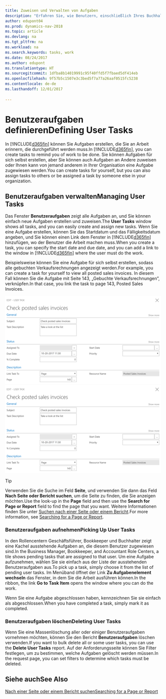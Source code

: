 ```yaml
---
title: Zuweisen und Verwalten von Aufgaben
description: "Erfahren Sie, wie Benutzern, einschließlich Ihres Buchhalters, Aufgaben in Dynamics NAV zugewiesen werden"
author: edupont04
ms.prod: dynamics-nav-2018
ms.topic: article
ms.devlang: na
ms.tgt_pltfrm: na
ms.workload: na
ms.search.keywords: tasks, work
ms.date: 08/24/2017
ms.author: edupont
ms.translationtype: HT
ms.sourcegitcommit: 1dfba8b14019991c95f40ffd5f7fbaed5df414eb
ms.openlocfilehash: 9f57b5c1507e3c3bed5f7a77a26aaf0515fc5238
ms.contentlocale: de-de
ms.lasthandoff: 12/01/2017

---
```

# <a name="defining-user-tasks"></a><span data-ttu-id="95b62-103">Benutzeraufgaben definieren</span><span class="sxs-lookup"><span data-stu-id="95b62-103">Defining User Tasks</span></span>
<span data-ttu-id="95b62-104">In [!INCLUDE[d365fin](includes/d365fin_md.md)] können Sie Aufgaben erstellen, die Sie an Arbeit erinnern, die durchgeführt werden muss.</span><span class="sxs-lookup"><span data-stu-id="95b62-104">In [!INCLUDE[d365fin](includes/d365fin_md.md)], you can create tasks to remind you of work to be done.</span></span> <span data-ttu-id="95b62-105">Sie können Aufgaben für sich selbst erstellen, aber Sie können auch Aufgaben an Andere zuweisen oder Ihnen kann von jemand anderem in Ihrer Organisation eine Aufgabe zugewiesen werden.</span><span class="sxs-lookup"><span data-stu-id="95b62-105">You can create tasks for yourself, but you can also assign tasks to others or be assigned a task by someone else in your organization.</span></span>  

## <a name="managing-user-tasks"></a><span data-ttu-id="95b62-106">Benutzeraufgaben verwalten</span><span class="sxs-lookup"><span data-stu-id="95b62-106">Managing User Tasks</span></span>
<span data-ttu-id="95b62-107">Das Fenster **Benutzeraufgaben** zeigt alle Aufgaben an, und Sie können einfach neue Aufgaben erstellen und zuweisen.</span><span class="sxs-lookup"><span data-stu-id="95b62-107">The **User Tasks** window shows all tasks, and you can easily create and assign new tasks.</span></span> <span data-ttu-id="95b62-108">Wenn Sie eine Aufgabe erstellen, können Sie das Startdatum und das Fälligkeitsdatum angeben, und Sie können einen Link dem Fenster in [!INCLUDE[d365fin](includes/d365fin_md.md)] hinzufügen, wo der Benutzer die Arbeit machen muss.</span><span class="sxs-lookup"><span data-stu-id="95b62-108">When you create a task, you can specify the start date and due date, and you can add a link to the window in [!INCLUDE[d365fin](includes/d365fin_md.md)] where the user must do the work.</span></span>  

<span data-ttu-id="95b62-109">Beispielsweise können Sie eine Aufgabe für sich selbst erstellen, sodass alle gebuchten Verkaufsrechnungen angezeigt werden.</span><span class="sxs-lookup"><span data-stu-id="95b62-109">For example, you can create a task for yourself to view all posted sales invoices.</span></span> <span data-ttu-id="95b62-110">In diesem Fall können Sie die Aufgabe mit Seite 143, „Gebuchte Verkaufsrechnungen”, verknüpfen.</span><span class="sxs-lookup"><span data-stu-id="95b62-110">In that case, you link the task to page 143, Posted Sales Invoices.</span></span>  

<span data-ttu-id="95b62-111">![Beispiel einer Benutzeraufgabe](media/across-user-tasks/sample-user-task.png "Beispiel einer Benutzeraufgabe")</span><span class="sxs-lookup"><span data-stu-id="95b62-111">![Example of a User Task](media/across-user-tasks/sample-user-task.png "Example of a user task")</span></span>

> [!TIP]  
>  <span data-ttu-id="95b62-112">Verwenden Sie die Suche im Feld **Seite**, und verwenden Sie dann das Feld **Nach Seite oder Bericht suchen**, um die Seite zu finden, die Sie anzeigen möchten.</span><span class="sxs-lookup"><span data-stu-id="95b62-112">Use the look-up in the **Page** field and then use the **Search for Page or Report** field to find the page that you want.</span></span> <span data-ttu-id="95b62-113">Weitere Informationen finden Sie unter [Suchen nach einer Seite oder einem Bericht](ui-search.md).</span><span class="sxs-lookup"><span data-stu-id="95b62-113">For more information, see [Searching for a Page or Report](ui-search.md).</span></span>  

### <a name="picking-up-user-tasks"></a><span data-ttu-id="95b62-114">Benutzeraufgaben aufnehmen</span><span class="sxs-lookup"><span data-stu-id="95b62-114">Picking Up User Tasks</span></span>
<span data-ttu-id="95b62-115">In den Rollencentern Geschäftsführer, Bookkeeper und Buchhalter zeigt eine Kachel ausstehende Aufgaben an, die diesem Benutzer zugewiesen sind.</span><span class="sxs-lookup"><span data-stu-id="95b62-115">In the Business Manager, Bookkeeper, and Accountant Role Centers, a tile shows pending tasks that are assigned to that user.</span></span> <span data-ttu-id="95b62-116">Um eine Aufgabe aufzunehmen, wählen Sie sie einfach aus der Liste der ausstehenden Benutzeraufgaben aus.</span><span class="sxs-lookup"><span data-stu-id="95b62-116">To pick up a task, simply choose it from the list of pending user tasks.</span></span> <span data-ttu-id="95b62-117">Im Menüband öffnet der Link **Zu Aufgabenelement wechseln** das Fenster, in dem Sie die Arbeit ausführen können.</span><span class="sxs-lookup"><span data-stu-id="95b62-117">In the ribbon, the link **Go to Task Item** opens the window where you can do the work.</span></span>  

<span data-ttu-id="95b62-118">Wenn Sie eine Aufgabe abgeschlossen haben, kennzeichnen Sie sie einfach als abgeschlossen.</span><span class="sxs-lookup"><span data-stu-id="95b62-118">When you have completed a task, simply mark it as completed.</span></span>  

### <a name="deleting-user-tasks"></a><span data-ttu-id="95b62-119">Benutzeraufgaben löschen</span><span class="sxs-lookup"><span data-stu-id="95b62-119">Deleting User Tasks</span></span>
<span data-ttu-id="95b62-120">Wenn Sie eine Massenlöschung aller oder einiger Benutzeraufgaben vornehmen möchten, können Sie den Bericht **Benutzeraufgaben** löschen verwenden.</span><span class="sxs-lookup"><span data-stu-id="95b62-120">If you want to bulk delete all or some user tasks, you can use the **Delete User Tasks** report.</span></span> <span data-ttu-id="95b62-121">Auf der Anforderungsseite können Sie Filter festlegen, um zu bestimmen, welche Aufgaben gelöscht werden müssen.</span><span class="sxs-lookup"><span data-stu-id="95b62-121">In the request page, you can set filters to determine which tasks must be deleted.</span></span>  

## <a name="see-also"></a><span data-ttu-id="95b62-122">Siehe auch</span><span class="sxs-lookup"><span data-stu-id="95b62-122">See Also</span></span>
[<span data-ttu-id="95b62-123">Nach einer Seite oder einem Bericht suchen</span><span class="sxs-lookup"><span data-stu-id="95b62-123">Searching for a Page or Report</span></span>](ui-search.md)  

